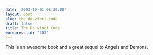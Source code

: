 ```yaml
---
date: '2003-10-01 08:30:00'
layout: post
slug: the-da-vinci-code
draft: false
title: The Da Vinci Code
wordpress_id: '302'
---
```


This is an awesome book and a great sequel to Angels and Demons.

